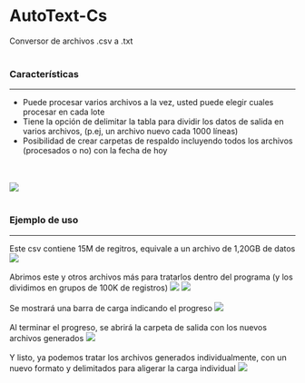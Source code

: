 # AutoText-Cs
Conversor de archivos .csv a .txt
<br><br>
### Características
___
<ul>
  <li>Puede procesar varios archivos a la vez, usted puede elegir cuales procesar en cada lote</li>
  <li>Tiene la opción de delimitar la tabla para dividir los datos de salida en varios archivos, (p.ej, un archivo nuevo cada 1000 líneas)</li>
  <li>Posibilidad de crear carpetas de respaldo incluyendo todos los archivos (procesados o no) con la fecha de hoy</li>
</ul>
<br><br>
<img src="https://user-images.githubusercontent.com/76432050/180806692-e95da771-a04b-41cf-a61a-0485f1a70b85.png"/>
<br><br>

### Ejemplo de uso
___

<p>
Este csv contiene 15M de regitros, equivale a un archivo de 1,20GB de datos
<img src="https://user-images.githubusercontent.com/76432050/180826856-4069bce9-bbfc-40af-94cd-b352f859f0c3.png"/>
<br><br>
Abrimos este y otros archivos más para tratarlos dentro del programa (y los dividimos en grupos de 100K de registros)
<img src="https://user-images.githubusercontent.com/76432050/180828106-e33ecd8f-bad4-4bf5-9b91-0d30a4c72a3d.png"/>
<img src="https://user-images.githubusercontent.com/76432050/180828621-cc57b4a3-b74d-49c5-8a2e-fe2afcba4610.png"/>
<br><br>
Se mostrará una barra de carga indicando el progreso
<img src="https://user-images.githubusercontent.com/76432050/180830251-0c4efac1-45f1-4322-8eb8-d664d2e1bbeb.png"/>
<br><br>
Al terminar el progreso, se abrirá la carpeta de salida con los nuevos archivos generados
<img src="https://user-images.githubusercontent.com/76432050/180830741-ad584fe4-05ff-48e5-b814-efbe14da7e20.png"/>
<br><br>
Y listo, ya podemos tratar los archivos generados individualmente, con un nuevo formato y delimitados para aligerar la carga individual
<img src="https://user-images.githubusercontent.com/76432050/180831196-62386c2b-e185-4731-9287-2e9e65115fdb.png"/>
</p>

